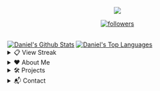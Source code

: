 <p align="center"> <img src="https://readme-typing-svg.herokuapp.com/?lines=Hello+there,+I'm+Daniel!&center=true&width=380&height=45"> </p> <p align="center"> <a href="https://github.com/DanielSDSXX"> <img alt="followers" title="Follow Me" src="https://img.shields.io/github/followers/DanielSDSXX?color=236ad3&labelColor=1155ba&style=for-the-badge&logo=github&label=Follow%20me" /></a> </p> <br> <a href="https://github.com/anuraghazra/github-readme-stats"><img alt="Daniel's Github Stats" src="https://denvercoder1-github-readme-stats.vercel.app/api?username=DanielSDSXX&show_icons=true&count_private=true&theme=react&hide_border=true&bg_color=0D1117" /></a> <a href="https://github.com/anuraghazra/github-readme-stats"><img alt="Daniel's Top Languages" src="https://denvercoder1-github-readme-stats.vercel.app/api/top-langs/?username=DanielSDSXX&langs_count=8&layout=compact&theme=react&hide_border=true&bg_color=0D1117" /></a> <br/> <details> <summary>📋 View Streak</summary> <p align="center"> <a href="https://github.com/DenverCoder1/github-readme-streak-stats"> <img title="streak" alt="Daniel's Streak" src="https://github-readme-streak-stats.herokuapp.com/?user=DevSpen&theme=black-ice&hide_border=true&stroke=0000&background=0d1119&ring=60D9FA&fire=60D9FA&currStreakLabel=60D9FA" /> </a> </p> </details> <details> <summary>❤️ About Me</summary> <p align="left"> <h2>About Me</h2> <p> My name is Daniel. I love coding, computers, and writing.</p> <ul> <li><strong>Product Management</strong> - I'm interested in product management/development (e.g. coming up with new ideas, improving existing things).</li> <li><strong>Documentation Supporter</strong> - You'll see me frequently contributing to documentation projects, as I enjoy writing.</li> <li><strong><em>Bot Designer for Discord</em></strong> - I'm expirenced in the application <em>Bot Designer for Discord</em>. I also help moderate and manage the BDFD server.</li> <li><strong>Still Learning</strong> - I'm exploring the Software Developement space, I don't consider myself a <em>expirenced</em> programmer. I'll continute exploring new languages and libaries as my journey progresses.</li> </ul> </p> </details> <details> <summary>🛠 Projects</summary> <p align="left"> <h2>Projects</h2> <p><em>My current projects. I also have some other ones not listed here.</em></p> <h3>Owned By Me</h3> <ul> <li><a href="https://dsc.gg/devtopia">Devtopia</a> - A Discord server ran by developers, for developers.</li> <li><a href="https://github.com/devspen/us-presidents">us-presidents</a> - A NPM package for searching and fetching data about US presidents.</li> <li><a href="https://spen.tk/api">Scam Links API</a> - An API helping prevent scams.</li> <li><a href="https://github.com/DevSpen/scam-links">Scam Links</a> - A actively maintained list of IP grabber, phishing, and otherwise "bad" links.</li> <li><a href="https://npmjs.com/package/to-emoji">to-emoji</a> - A NPM package to convert strings into emojis, and vice-versa.</li> <li><a href="https://github.com/DevSpen/bdfdx">bdfdx</a> - A self-hostable extension for Bot Designer for Discord.</li> <li><a href="https://dsc.gg/pepeboy">Pepe Boy</a> - A fun and engaging bot based off of economy and memes <em>(currently being rewritten)</em>.</li> </ul> <h3>Frequent Contributor Of</h3> <ul> <li><a href="https://github.com/NilPointer-Software/bdfd-wiki">BDFD Wiki</a> - A wiki explaining the BDFD application.</li> <li><a href="https://github.com/aoijs/aoi.js">Aoi.JS</a> - A NPM package used for simply developing Discord bots.</li> </ul> </p> </details> <details> <summary>📬 Contact</summary> <p align="left"> <h2>Contact</h2> <p>If you'd like to connect with me, you can DM on Discord. My DMs are open for users I share a server with, if you don't share a server, send me a friend request.</p> <ul> <li>Tag: <code>Daniell#0381</code></li> </ul> </p> </details>
